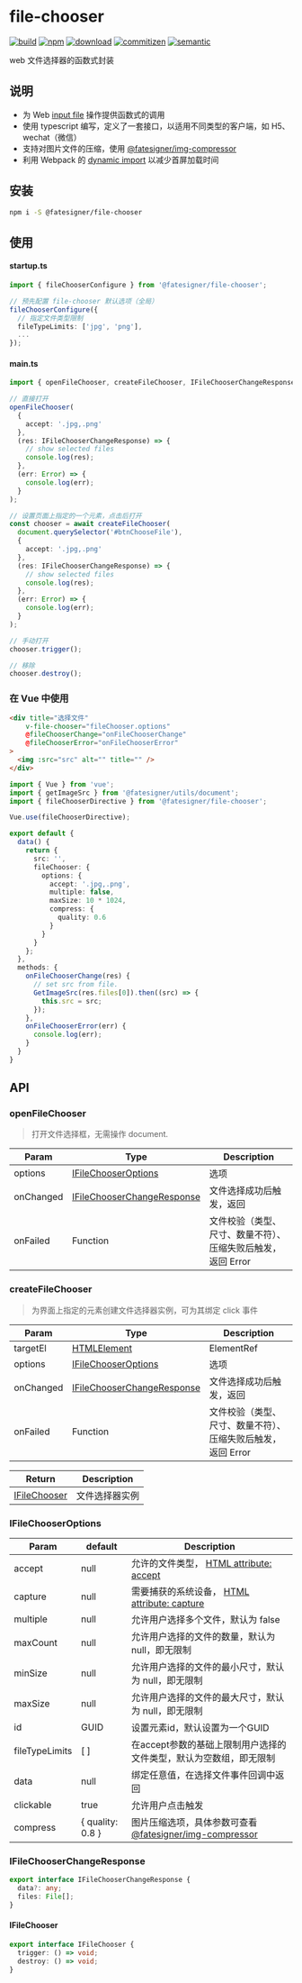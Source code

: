 # file-chooser

[![build][travis-image]][travis-url]
[![npm][npm-image]][npm-url]
[![download][download-image]][download-url]
[![commitizen][commitizen-image]][commitizen-url]
[![semantic][semantic-image]][semantic-url]

[travis-image]: https://travis-ci.com/fatesigner/file-chooser.svg?token=i21P7stb8bZPNjZakvsi&branch=master&color=success&style=flat-square
[travis-url]: https://travis-ci.com/fatesigner/file-chooser
[npm-image]: https://img.shields.io/npm/v/@fatesigner/file-chooser.svg?style=flat-square&logo=npm
[npm-url]: https://npmjs.com/package/@fatesigner/file-chooser
[download-image]: https://img.shields.io/npm/dw/@fatesigner/file-chooser.svg?style=flat-square&logo=npm
[download-url]: https://npmjs.com/package/@fatesigner/file-chooser
[commitizen-image]: https://img.shields.io/badge/commitizen-friendly-green.svg?style=flat-square
[commitizen-url]: http://commitizen.github.io/cz-cli/
[semantic-image]: https://img.shields.io/badge/%20%20%F0%9F%93%A6%F0%9F%9A%80-semantic--release-e10079.svg?style=flat-square&color=9cf
[semantic-url]: https://opensource.org/licenses/MIT

web 文件选择器的函数式封装

## 说明
- 为 Web [input file](https://developer.mozilla.org/zh-CN/docs/Web/HTML/Element/Input/file) 操作提供函数式的调用
- 使用 typescript 编写，定义了一套接口，以适用不同类型的客户端，如 H5、wechat（微信）
- 支持对图片文件的压缩，使用 [@fatesigner/img-compressor](https://github.com/fatesigner/img-compressor)
- 利用 Webpack 的 [dynamic import](https://webpack.docschina.org/guides/code-splitting/) 以减少首屏加载时间
## 安装

```bash
npm i -S @fatesigner/file-chooser
```

## 使用
#### startup.ts
```ts
import { fileChooserConfigure } from '@fatesigner/file-chooser';

// 预先配置 file-chooser 默认选项（全局）
fileChooserConfigure({
  // 指定文件类型限制
  fileTypeLimits: ['jpg', 'png'],
  ...
});
```
#### main.ts
```ts
import { openFileChooser, createFileChooser, IFileChooserChangeResponse } from '@fatesigner/file-chooser';

// 直接打开
openFileChooser(
  {
    accept: '.jpg,.png'
  },
  (res: IFileChooserChangeResponse) => {
    // show selected files
    console.log(res);
  },
  (err: Error) => {
    console.log(err);
  }
);

// 设置页面上指定的一个元素，点击后打开
const chooser = await createFileChooser(
  document.querySelector('#btnChooseFile'),
  {
    accept: '.jpg,.png'
  },
  (res: IFileChooserChangeResponse) => {
    // show selected files
    console.log(res);
  },
  (err: Error) => {
    console.log(err);
  }
);

// 手动打开
chooser.trigger();

// 移除
chooser.destroy();
```

### 在 Vue 中使用
```html
<div title="选择文件"
    v-file-chooser="fileChooser.options"
    @fileChooserChange="onFileChooserChange"
    @fileChooserError="onFileChooserError"
>
  <img :src="src" alt="" title="" />
</div>
```
```ts
import { Vue } from 'vue';
import { getImageSrc } from '@fatesigner/utils/document';
import { fileChooserDirective } from '@fatesigner/file-chooser';

Vue.use(fileChooserDirective);

export default {
  data() {
    return {
      src: '',
      fileChooser: {
        options: {
          accept: '.jpg,.png',
          multiple: false,
          maxSize: 10 * 1024,
          compress: {
            quality: 0.6
          }
        }
      }
    };
  },
  methods: {
    onFileChooserChange(res) {
      // set src from file.
      GetImageSrc(res.files[0]).then((src) => {
        this.src = src;
      });
    },
    onFileChooserError(err) {
      console.log(err);
    }
  }
}
```

## API
### openFileChooser
> 打开文件选择框，无需操作 document.

| Param | Type | Description |
| --- | --- | --- |
| options | [IFileChooserOptions](#IFileChooserOptions) | 选项 |
| onChanged | [IFileChooserChangeResponse](#IFileChooserChangeResponse) | 文件选择成功后触发，返回  |
| onFailed | Function | 文件校验（类型、尺寸、数量不符）、压缩失败后触发，返回 Error |

### createFileChooser
> 为界面上指定的元素创建文件选择器实例，可为其绑定 click 事件

| Param | Type | Description |
| --- | --- | --- |
| targetEl | [HTMLElement](https://developer.mozilla.org/en-US/docs/Web/API/HTMLElement) | ElementRef |
| options | [IFileChooserOptions](#IFileChooserOptions) | 选项 |
| onChanged | [IFileChooserChangeResponse](#IFileChooserChangeResponse) | 文件选择成功后触发，返回  |
| onFailed | Function | 文件校验（类型、尺寸、数量不符）、压缩失败后触发，返回 Error |

| Return | Description |
| --- | --- |
| [IFileChooser](#IFileChooser) | 文件选择器实例 |

### IFileChooserOptions
| Param | default | Description |
| --- | --- | --- |
| accept  | null | 允许的文件类型， [HTML attribute: accept](https://developer.mozilla.org/zh-CN/docs/Web/HTML/Attributes/accept) |
| capture | null | 需要捕获的系统设备， [HTML attribute: capture](https://developer.mozilla.org/zh-CN/docs/Web/HTML/Attributes/capture) |
| multiple | null | 允许用户选择多个文件，默认为 false  |
| maxCount | null | 允许用户选择的文件的数量，默认为 null，即无限制  |
| minSize | null | 允许用户选择的文件的最小尺寸，默认为 null，即无限制  |
| maxSize | null | 允许用户选择的文件的最大尺寸，默认为 null，即无限制  |
| id | GUID | 设置元素id，默认设置为一个GUID  |
| fileTypeLimits | [ ] | 在accept参数的基础上限制用户选择的文件类型，默认为空数组，即无限制  |
| data | null | 绑定任意值，在选择文件事件回调中返回  |
| clickable | true | 允许用户点击触发  |
| compress | { quality: 0.8 } | 图片压缩选项，具体参数可查看 [@fatesigner/img-compressor](https://github.com/fatesigner/img-compressor)  |

### IFileChooserChangeResponse
```ts
export interface IFileChooserChangeResponse {
  data?: any;
  files: File[];
}
```

#### IFileChooser
```ts
export interface IFileChooser {
  trigger: () => void;
  destroy: () => void;
}
```
